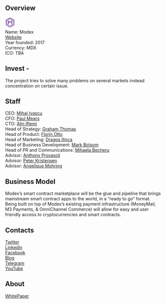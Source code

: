 ## Overview
![logo](../projects/logo/modex.png)  
Name: Modex  
[Website](https://www.modex.tech/)  
Year founded: 2017  
Currency: MDX  
ICO: TBA  
## Invest -
The project tries to solve many problems on several markets instead concentration on certain issue.
## Staff
CEO: [Mihai Ivascu](../people/mihai_ivascu.md)  
CFO: [Paul Mears](../people/paul_mears.md)  
CTO: [Alin Iftemi](../people/alin_iftemi.md)  
Head of Strategy: [Graham Thomas](../people/graham_thomas.md)  
Head of Product: [Florin Otto](../people/florin_otto.md)  
Head of Marketing: [Dragos Ilinca](../people/dragos_ilinca.md)    
Head of Business Development: [Mark Bolsom](../people/mark_bolsom.md)  
Head of PR and Communications: [Mihaela Becheru](../people/mihaela_becheru.md)  
Advisor: [Anthony Provasoli](../people/anthony_provasoli.md)  
Advisor: [Peter Kristensen](../people/peter_kristensen.md)  
Advisor: [Angelique Mohring](../people/angelique_mohring.md)
## Business Model
Modex’s smart contract marketplace will be the glue and pipeline that brings mainstream smart contract apps to the world, in a “ready to go” format. Being built on top of Modex’s existing payment infrastructure (MoneyMail, M3 Payments, & OmniChannel Commerce) will allow for easy and user friendly access to cryptocurrencies and smart contracts.
## Contacts  
[Twitter](https://twitter.com/modex_tech)  
[Linkedin](https://www.linkedin.com/company/18200333/)  
[Facebook](https://www.facebook.com/modex.tech.team)      
[Blog](https://blog.modex.tech/)    
[Telegram](https://t.me/joinchat/GNE4JQxWumaWJxaSn3ksMw)  
[YouTube](https://www.youtube.com/channel/UCQF4LZwJU68xlQaklK-wGeQ)
## About  
[WhitePaper](https://www.modex.tech/documentation/whitepaper.pdf)  
